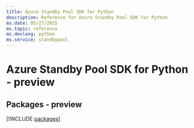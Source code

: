 ```yaml
---
title: Azure Standby Pool SDK for Python
description: Reference for Azure Standby Pool SDK for Python
ms.date: 05/27/2025
ms.topic: reference
ms.devlang: python
ms.service: standbypool
---
```

# Azure Standby Pool SDK for Python - preview
## Packages - preview
[!INCLUDE [packages](standby-pool-index.md)]
